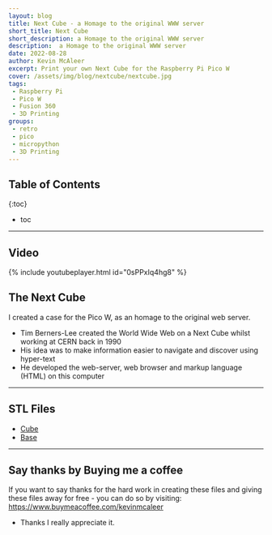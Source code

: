 ```yaml
---
layout: blog
title: Next Cube - a Homage to the original WWW server
short_title: Next Cube
short_description: a Homage to the original WWW server
description:  a Homage to the original WWW server
date: 2022-08-28
author: Kevin McAleer
excerpt: Print your own Next Cube for the Raspberry Pi Pico W
cover: /assets/img/blog/nextcube/nextcube.jpg
tags:
 - Raspberry Pi
 - Pico W
 - Fusion 360
 - 3D Printing
groups:
 - retro
 - pico
 - micropython
 - 3D Printing 
---
```


## Table of Contents

{:toc}
* toc

---

##  Video

{% include youtubeplayer.html id="0sPPxIq4hg8" %}

## The Next Cube

I created a case for the Pico W, as an homage to the original web server.

* Tim Berners-Lee created the World Wide Web on a Next Cube whilst working at CERN back in 1990
* His idea was to make information easier to navigate and discover using hyper-text
* He developed the web-server, web browser and markup language (HTML) on this computer

---

## STL Files

* [Cube](/assets/stl/nextcube/cube.stl)
* [Base](/assets/stl/nextcube/base.stl)

---

## Say thanks by Buying me a coffee
If you want to say thanks for the hard work in creating these files and giving these files away for free - you can do so by visiting:
<https://www.buymeacoffee.com/kevinmcaleer> 

- Thanks I really appreciate it.